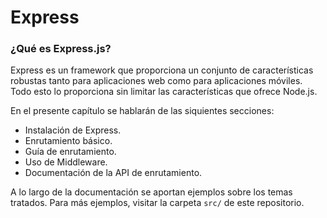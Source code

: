 # Express

### ¿Qué es Express.js?

Express es un framework que proporciona un conjunto de características robustas tanto para aplicaciones web como para aplicaciones móviles. Todo esto lo proporciona sin limitar las características que ofrece Node.js.

En el presente capítulo se hablarán de las siquientes secciones:
  * Instalación de Express.
  * Enrutamiento básico.
  * Guía de enrutamiento.
  * Uso de Middleware.
  * Documentación de la API de enrutamiento.

A lo largo de la documentación se aportan ejemplos sobre los temas tratados. Para más ejemplos, visitar la carpeta `src/` de este repositorio.
